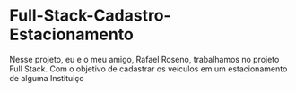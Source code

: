 # Full-Stack-Cadastro-Estacionamento
Nesse projeto, eu e o meu amigo, Rafael Roseno, trabalhamos no projeto Full Stack. Com o objetivo de cadastrar os veículos em um estacionamento de alguma Instituiço
